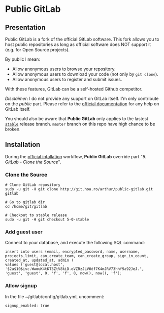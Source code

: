 # Public GitLab

## Presentation

Public GitLab is a fork of the official GitLab software. This fork allows you to host public repositories as long as official software does NOT support it (e.g. for Open Source projects).

By public I mean:

  * Allow anonymous users to browse your repository.
  * Allow anonymous users to download your code (not only by `git clone`).
  * Allow anonymous users to register and submit issues.

With these features, GitLab can be a self-hosted Github competitor.

_Disclaimer_: I do not provide any support on GitLab itself. I'm only contribute on the _public_ part. Please refer to the [official documentation](https://github.com/gitlabhq/gitlabhq/blob/master/README.md) for any help on GitLab itself.

You should also be aware that **Public GitLab** only applies to the lastest [`stable`](http://git.hoa.ro/arthur/public-gitlab/tree/5-0-stable/) release branch. `master` branch on this repo have high chance to be broken.

## Installation

During the [official intallation](https://github.com/gitlabhq/gitlabhq/blob/5-0-stable/doc/install/installation.md) workflow, **Public GitLab** override part "_6. GitLab - Clone the Source_". 

### Clone the Source

    # Clone GitLab repository
    sudo -u git -H git clone http://git.hoa.ro/arthur/public-gitlab.git gitlab

    # Go to gitlab dir
    cd /home/git/gitlab

    # Checkout to stable release
    sudo -u git -H git checkout 5-0-stable

### Add guest user

Connect to your database, and execute the following SQL command:

    insert into users (email, encrypted_password, name, username, projects_limit, can_create_team, can_create_group, sign_in_count, created_at, updated_at, admin ) 
    values ('guest@local.host', '$2a$10$ivc.WwouK4tKT3ZtV8kiD.oVZRzJLV0df7K4nJRV73hhf9a92JeJ.', 'guest', 'guest', 0, 'f', 'f', 0, now(), now(), 'f');

### Allow signup 

In the file ~/gitlab/config/gitlab.yml, uncomment:

    signup_enabled: true